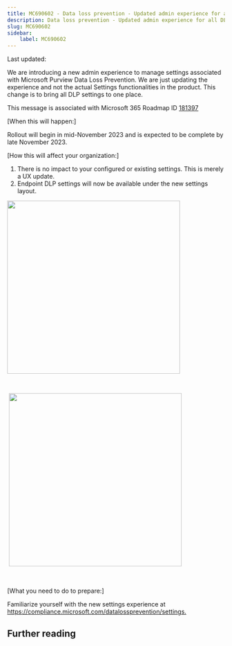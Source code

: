 ```yaml
---
title: MC690602 - Data loss prevention - Updated admin experience for all DLP settings
description: Data loss prevention - Updated admin experience for all DLP settings
slug: MC690602
sidebar:
    label: MC690602
---
```



Last updated: 

<p>We are introducing a new admin experience to manage settings associated with Microsoft Purview Data Loss Prevention. We are just updating the experience and not the actual Settings functionalities in the product. This change is to bring all DLP settings to one place.</p>
<p>This message is associated with Microsoft 365 Roadmap ID <a href="https://www.microsoft.com/microsoft-365/roadmap?filters=&amp;searchterms=181397" target="_blank">181397</a></p>
<p>[When this will happen:]</p>

<p>Rollout will begin in mid-November 2023 and is expected to be complete by late November 2023.&nbsp;</p>

<p>[How this will affect your organization:]</p>

<ol><li>There is no impact to your configured or existing settings. This is merely a UX update.  
</li><li>Endpoint DLP settings will now be available under the new settings layout.</li></ol><p><img src="https://img-prod-cms-rt-microsoft-com.akamaized.net/cms/api/am/imageFileData/RW1eIoL?ver=644b" style="width: 400px;"></p><p><br></p><p>&nbsp;<img src="https://img-prod-cms-rt-microsoft-com.akamaized.net/cms/api/am/imageFileData/RW1eL01?ver=bdc8" style="width: 400px;"></p><p><br></p>
<p>[What you need to do to prepare:]</p>
<p>Familiarize yourself with the new settings experience at <a href="https://compliance.microsoft.com/datalossprevention/settings" target="_blank">https://compliance.microsoft.com/datalossprevention/settings.</a></p>

## Further reading

